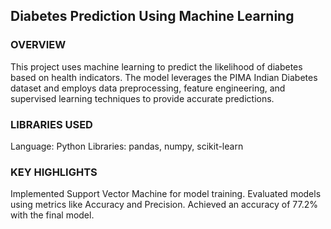 ## Diabetes Prediction Using Machine Learning

### OVERVIEW

This project uses machine learning to predict the likelihood of diabetes based on health indicators. The model leverages the PIMA Indian Diabetes dataset and employs data preprocessing, feature engineering, and supervised learning techniques to provide accurate predictions.

### LIBRARIES USED

Language: Python
Libraries: pandas, numpy, scikit-learn

### KEY HIGHLIGHTS

Implemented Support Vector Machine for model training.
Evaluated models using metrics like Accuracy and Precision.
Achieved an accuracy of 77.2% with the final model.
